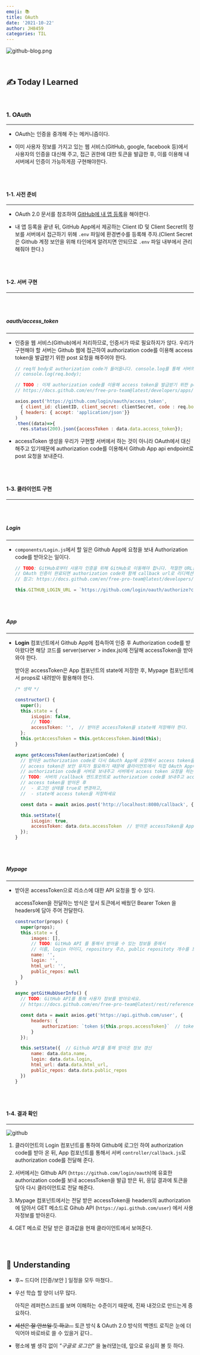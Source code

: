 ```yaml
---
emoji: 📚
title: OAuth
date: '2021-10-22'
author: JH8459
categories: TIL
---
```


![github-blog.png](../../assets/common/TIL.jpeg)

<br>

## ✍️ **T**oday **I** **L**earned

<br>

### 1. OAuth

---

- OAuth는 인증을 중개해 주는 메커니즘이다.

- 이미 사용자 정보를 가지고 있는 웹 서비스(GitHub, google, facebook 등)에서 사용자의 인증을 대신해 주고, 접근 권한에 대한 토큰을 발급한 후, 이를 이용해 내 서버에서 인증이 가능하게끔 구현해야한다.

<br>
<br>

#### 1-1. 사전 준비

---

- OAuth 2.0 문서를 참조하여 <a href="https://www.oauth.com/oauth2-servers/accessing-data/create-an-application/">GitHub에 내 앱 등록</a>을 해야한다.

- 내 앱 등록을 끝낸 뒤, GitHub App에서 제공하는 Client ID 및 Client Secret의 정보를 서버에서 접근하기 위해 `.env` 파일에 환경변수를 등록해 주자.(Client Secret은 Github 계정 보안을 위해 타인에게 알려지면 안되므로 `.env` 파일 내부에서 관리해줘야 한다.)

<br>
<br>

#### 1-2. 서버 구현

---

<br>
<br>

##### oauth/access_token

---

- 인증을 웹 서비스(Github)에서 처리하므로, 인증서가 따로 필요하지가 않다. 우리가 구현해야 할 서버는 Github 웹에 접근하여 authorization code를 이용해 access token을 발급받기 위한 post 요청을 해주어야 한다.

  ```js
  // req의 body로 authorization code가 들어옵니다. console.log를 통해 서버의 터미널창에서 확인해보세요!
  // console.log(req.body);

  // TODO : 이제 authorization code를 이용해 access token을 발급받기 위한 post 요청을 보냅니다. 다음 링크를 참고하세요.
  // https://docs.github.com/en/free-pro-team@latest/developers/apps/identifying-and-authorizing-users-for-github-apps#2-users-are-redirected-back-to-your-site-by-github

  axios.post('https://github.com/login/oauth/access_token',
    { client_id: clientID, client_secret: clientSecret, code : req.body.authorizationCode },
  	{ headers: { accept: 'application/json'}}
  )
  .then((data)=>{
  	res.status(200).json({accessToken : data.data.access_token});
  ```

- accessToken 생성을 우리가 구현할 서버에서 하는 것이 아니라 OAuth에서 대신 해주고 있기때문에 authorization code를 이용해서 Github App api endpoint로 post 요청을 보내준다.

<br>
<br>

#### 1-3. 클라이언트 구현

---

<br>
<br>

##### Login

---

- `components/Login.js`에서 할 일은 Github App에 요청을 보내 Authorization code를 받아오는 일이다.

  ```js
  // TODO: GitHub로부터 사용자 인증을 위해 GitHub로 이동해야 합니다. 적절한 URL을 입력하세요.
  // OAuth 인증이 완료되면 authorization code와 함께 callback url로 리디렉션 합니다.
  // 참고: https://docs.github.com/en/free-pro-team@latest/developers/apps/identifying-and-authorizing-users-for-github-apps

  this.GITHUB_LOGIN_URL = `https://github.com/login/oauth/authorize?client_id=${client가 들어간다.}`
  ```

<br>
<br>

##### App

---

- **Login** 컴포넌트에서 Github App에 접속하여 인증 후 Authorization code를 받아왔다면 해당 코드를 server(server > index.js)에 전달해 accessToken을 받아와야 한다.

  받아온 accessToken은 App 컴포넌트의 state에 저장한 후, Mypage 컴포넌트에서 props로 내려받아 활용해야 한다.

  ```js
  /* 생략 */

  constructor() {
  	super();
  	this.state = {
  		isLogin: false,
  		// TODO:
  		accessToken: '',  // 받아온 accessToken을 state에 저장해야 한다.
  	};
  	this.getAccessToken = this.getAccessToken.bind(this);
  }

  async getAccessToken(authorizationCode) {
  	// 받아온 authorization code로 다시 OAuth App에 요청해서 access token을 받을 수 있습니다.
  	// access token은 보안 유지가 필요하기 때문에 클라이언트에서 직접 OAuth App에 요청을 하는 방법은 보안에 취약할 수 있습니다.
  	// authorization code를 서버로 보내주고 서버에서 access token 요청을 하는 것이 적절합니다.
  	// TODO: 서버의 /callback 엔드포인트로 authorization code를 보내주고 access token을 받아옵니다.
  	// access token을 받아온 후
  	//  - 로그인 상태를 true로 변경하고,
  	//  - state에 access token을 저장하세요

  	const data = await axios.post('http://localhost:8080/callback', { authorizationCode: authorizationCode });  // 클라이언트 -> 서버로 authorization code를 보내준 뒤 서버에서 Github App으로 요청을 한다.

  	this.setState({
  		isLogin: true,
  		accessToken: data.data.accessToken  // 받아온 accessToken을 App 컴포넌트의 state에 저장한다.
  	});
  }
  ```

<br>
<br>

##### Mypage

---

- 받아온 accessToken으로 리소스에 대한 API 요청을 할 수 있다.

  accessToken을 전달하는 방식은 앞서 토큰에서 배웠던 Bearer Token 을 headers에 담아 주어 전달한다.

  ```js
  constructor(props) {
  	super(props);
  	this.state = {
  		images: [],
  		// TODO: GitHub API 를 통해서 받아올 수 있는 정보들 중에서
  		// 이름, login 아이디, repository 주소, public repositoty 개수를 포함한 다양한 정보들을 담아주세요.
  		name: '',
  		login: '',
  		html_url: '',
  		public_repos: null
  	}
  }

  async getGitHubUserInfo() {
  	// TODO: GitHub API를 통해 사용자 정보를 받아오세요.
  	// https://docs.github.com/en/free-pro-team@latest/rest/reference/users#get-the-authenticated-user

  	const data = await axios.get('https://api.github.com/user', {
  		headers: {
  			authorization: `token ${this.props.accessToken}`  // token이 필요한 API 요청 시 header authorization token 담아서 보내기
  		}
  	});

  	this.setState({  // Github API를 통해 받아온 정보 갱신
  		name: data.data.name,
  		login: data.data.login,
  		html_url: data.data.html_url,
  		public_repos: data.data.public_repos
  	})
  }
  ```

<br>
<br>

#### 1-4. 결과 확인

---

![github](https://user-images.githubusercontent.com/83164003/143469590-68559aac-415b-47e6-b1dc-01e4fef06b4d.gif)

1. 클라이언트의 Login 컴포넌트를 통하여 Github에 로그인 하여 authorization code를 받아 온 뒤, App 컴포넌트를 통해서 서버 `controller/callback.js`로 authorization code를 전달해 준다.

2. 서버에서는 Github API (`https://github.com/login/oauth`)에 유효한 authorization code를 보내 accessToken을 발급 받은 뒤, 응답 결과에 토큰을 담아 다시 클라이언트로 전달 해준다.

3. Mypage 컴포넌트에서는 전달 받은 accessToken을 headers의 authorization에 담아서 GET 메소드로 Gihub API (`https://api.github.com/user`) 에서 사용자정보를 받아온다.

4. GET 메소로 전달 받은 결과값을 현재 클라이언트에서 보여준다.

<br>
<br>

## 🤔 Understanding

- 후~ 드디어 [인증/보안 ] 일정을 모두 마쳤다..

- 우선 학습 할 양이 너무 많다.

  아직은 레퍼런스코드를 보며 이해하는 수준이기 때문에, 진짜 내것으로 만드는게 중요하다.

- ~~세션은 잘 안쓰일 듯 하고...~~ 토큰 방식 & OAuth 2.0 방식의 백엔드 로직은 눈에 더 익어야 바로바로 쓸 수 있을거 같다..

- 평소에 별 생각 없이 _"구글로 로그인"_ 을 눌러댔는데, 앞으로 유심히 볼 듯 하다.

<br>
<br>


